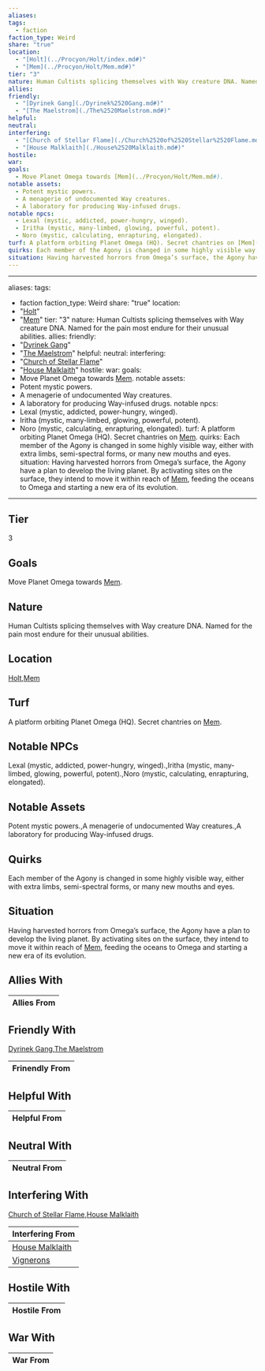 ```yaml
---
aliases: 
tags:
  - faction
faction_type: Weird
share: "true"
location:
  - "[Holt](../Procyon/Holt/index.md#)"
  - "[Mem](../Procyon/Holt/Mem.md#)"
tier: "3"
nature: Human Cultists splicing themselves with Way creature DNA. Named for the pain most endure for their unusual abilities.
allies: 
friendly:
  - "[Dyrinek Gang](./Dyrinek%2520Gang.md#)"
  - "[The Maelstrom](./The%2520Maelstrom.md#)"
helpful: 
neutral: 
interfering:
  - "[Church of Stellar Flame](./Church%2520of%2520Stellar%2520Flame.md#)"
  - "[House Malklaith](./House%2520Malklaith.md#)"
hostile: 
war: 
goals:
  - Move Planet Omega towards [Mem](../Procyon/Holt/Mem.md#).
notable assets:
  - Potent mystic powers.
  - A menagerie of undocumented Way creatures.
  - A laboratory for producing Way-infused drugs.
notable npcs:
  - Lexal (mystic, addicted, power-hungry, winged).
  - Iritha (mystic, many-limbed, glowing, powerful, potent).
  - Noro (mystic, calculating, enrapturing, elongated).
turf: A platform orbiting Planet Omega (HQ). Secret chantries on [Mem](../Procyon/Holt/Mem.md#).
quirks: Each member of the Agony is changed in some highly visible way, either with extra limbs, semi-spectral forms, or many new mouths and eyes.
situation: Having harvested horrors from Omega’s surface, the Agony have a plan to develop the living planet. By activating sites on the surface, they intend to move it within reach of [Mem](../Procyon/Holt/Mem.md#), feeding the oceans to Omega and starting a new era of its evolution.
---
```

---
aliases: 
tags:
  - faction
faction_type: Weird
share: "true"
location:
  - "[Holt](../Procyon/Holt/index.md#)"
  - "[Mem](../Procyon/Holt/Mem.md#)"
tier: "3"
nature: Human Cultists splicing themselves with Way creature DNA. Named for the pain most endure for their unusual abilities.
allies:
friendly:
- "[Dyrinek Gang](./Dyrinek%2520Gang.md#)"
- "[The Maelstrom](./The%2520Maelstrom.md#)"
helpful:
neutral:
interfering:
- "[Church of Stellar Flame](./Church%2520of%2520Stellar%2520Flame.md#)"
- "[House Malklaith](./House%2520Malklaith.md#)"
hostile:
war:
goals: 
- Move Planet Omega towards [Mem](../Procyon/Holt/Mem.md#).
notable assets: 
- Potent mystic powers.
- A menagerie of undocumented Way creatures.
- A laboratory for producing Way-infused drugs.
notable npcs:
- Lexal (mystic, addicted, power-hungry, winged).
- Iritha (mystic, many-limbed, glowing, powerful, potent).
- Noro (mystic, calculating, enrapturing, elongated).
turf: A platform orbiting Planet Omega (HQ). Secret chantries on [Mem](../Procyon/Holt/Mem.md#).
quirks: Each member of the Agony is changed in some highly visible way, either with extra limbs, semi-spectral forms, or many new mouths and eyes.
situation: Having harvested horrors from Omega’s surface, the Agony have a plan to develop the living planet. By activating sites on the surface, they intend to move it within reach of [Mem](../Procyon/Holt/Mem.md#), feeding the oceans to Omega and starting a new era of its evolution.
---
## Tier

3

## Goals

Move Planet Omega towards [Mem](Procyon/Holt/Mem.md).

## Nature

Human Cultists splicing themselves with Way creature DNA. Named for the pain most endure for their unusual abilities.

## Location

[Holt](../Procyon/Holt/index.md.md#.md#),[Mem](../Procyon/Holt/Mem.md.md#.md#.md#.md#.md#.md#.md#.md#)

## Turf

A platform orbiting Planet Omega (HQ). Secret chantries on [Mem](Procyon/Holt/Mem.md).

## Notable NPCs

Lexal (mystic, addicted, power-hungry, winged).,Iritha (mystic, many-limbed, glowing, powerful, potent).,Noro (mystic, calculating, enrapturing, elongated).

## Notable Assets

Potent mystic powers.,A menagerie of undocumented Way creatures.,A laboratory for producing Way-infused drugs.

## Quirks

Each member of the Agony is changed in some highly visible way, either with extra limbs, semi-spectral forms, or many new mouths and eyes.

## Situation

Having harvested horrors from Omega’s surface, the Agony have a plan to develop the living planet. By activating sites on the surface, they intend to move it within reach of [Mem](Procyon/Holt/Mem.md), feeding the oceans to Omega and starting a new era of its evolution.

## Allies With



| Allies From |
| ----------- |


## Friendly With

[Dyrinek Gang](./Dyrinek%2520Gang.md.md#.md#),[The Maelstrom](./The%2520Maelstrom.md.md#.md#)

| Frinendly From |
| -------------- |


## Helpful With



| Helpful From |
| ------------ |


## Neutral With




| Neutral From |
| ------------ |



## Interfering With

[Church of Stellar Flame](./Church%2520of%2520Stellar%2520Flame.md.md#.md#),[House Malklaith](./House%2520Malklaith.md.md#.md#)


| Interfering From                                 |
| ------------------------------------------------ |
| [House Malklaith](./House%2520Malklaith.md.md#.md#) |
| [Vignerons](./Vignerons.md)             |



## Hostile With




| Hostile From |
| ------------ |



## War With



| War From |
| -------- |


